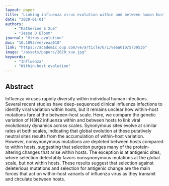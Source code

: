 ```yaml
---
layout: paper
title: "Linking influenza virus evolution within and between human hosts"
date: "2020-01-01"
authors: 
    - "Katherine S Xue"
    - "Jesse D Bloom"
journal: "Virus evolution"
doi: "10.1093/ve/veaa010"
link: "https://academic.oup.com/ve/article/6/1/veaa010/5739536"
image: "/assets/papers/2020_xue.jpg"
keywords:
    - "Influenza"
    - "Within-host evolution"
---
```


## Abstract

Influenza viruses rapidly diversify within individual human infections. Several recent studies have deep-sequenced clinical influenza infections to identify viral variation within hosts, but it remains unclear how within-host mutations fare at the between-host scale. Here, we compare the genetic variation of H3N2 influenza within and between hosts to link viral evolutionary dynamics across scales. Synonymous sites evolve at similar rates at both scales, indicating that global evolution at these putatively neutral sites results from the accumulation of within-host variation. However, nonsynonymous mutations are depleted between hosts compared to within hosts, suggesting that selection purges many of the protein-altering changes that arise within hosts. The exception is at antigenic sites, where selection detectably favors nonsynonymous mutations at the global scale, but not within hosts. These results suggest that selection against deleterious mutations and selection for antigenic change are the main forces that act on within-host variants of influenza virus as they transmit and circulate between hosts.
